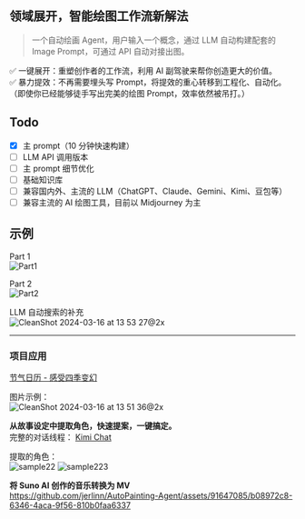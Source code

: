 ## 领域展开，智能绘图工作流新解法  
> 一个自动绘画 Agent，用户输入一个概念，通过 LLM 自动构建配套的 Image Prompt，可通过 API 自动对接出图。

✅ 一键展开：重塑创作者的工作流，利用 AI 副驾驶来帮你创造更大的价值。  
✅ 暴力提效：不再需要埋头写 Prompt，将提效的重心转移到工程化、自动化。（即使你已经能够徒手写出完美的绘图 Prompt，效率依然被吊打。）

## Todo  
- [x] 主 prompt（10 分钟快速构建）
- [ ] LLM API 调用版本  
- [ ] 主 prompt 细节优化
- [ ] 基础知识库
- [ ] 兼容国内外、主流的 LLM（ChatGPT、Claude、Gemini、Kimi、豆包等）
- [ ] 兼容主流的 AI 绘图工具，目前以 Midjourney 为主

## 示例  
Part 1  
![Part1](https://github.com/jerlinn/AutoPainting-Agent/assets/91647085/e9777bf6-6943-44f9-9bd3-f8a98f538d5a)

Part 2  
![Part2](https://github.com/jerlinn/AutoPainting-Agent/assets/91647085/850ce5f1-d0c3-46c5-8351-baa70b82b32e)

LLM 自动搜索的补充  
![CleanShot 2024-03-16 at 13 53 27@2x](https://github.com/jerlinn/AutoPainting-Agent/assets/91647085/8b77f87a-5639-47d5-b731-54589ded4cf4)

---

### 项目应用  
[节气日历 - 感受四季变幻](https://apps.apple.com/cn/app/%E8%8A%82%E6%B0%94%E6%97%A5%E5%8E%86-%E6%84%9F%E5%8F%97%E5%9B%9B%E5%AD%A3%E5%8F%98%E5%B9%BB/id6466749016)

图片示例：  
![CleanShot 2024-03-16 at 13 51 36@2x](https://github.com/jerlinn/AutoPainting-Agent/assets/91647085/f4fc392f-8f17-47d9-aaa9-ad16286b9f14)

**从故事设定中提取角色，快速提案，一键搞定。**  
完整的对话线程：
[Kimi Chat](https://kimi.moonshot.cn/share/cnrgp6gnsmml81vh9pvg)

提取的角色：  
![sample22](https://github.com/jerlinn/AutoPainting-Agent/assets/91647085/fe252242-9a3c-4d45-b6c7-8107c47d92e1)
![sample223](https://github.com/jerlinn/AutoPainting-Agent/assets/91647085/47e74ddd-3613-402d-8260-5b2b4b6b93f4)

**将 Suno AI 创作的音乐转换为 MV**  
https://github.com/jerlinn/AutoPainting-Agent/assets/91647085/b08972c8-6346-4aca-9f56-810b0faa6337



